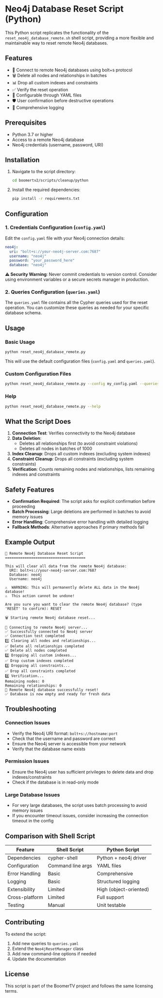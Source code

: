 # Neo4j Database Reset Script (Python)

This Python script replicates the functionality of the `reset_neo4j_database_remote.sh` shell script, providing a more flexible and maintainable way to reset remote Neo4j databases.

## Features

- 🔗 Connect to remote Neo4j databases using bolt+s protocol
- 🗑️ Delete all nodes and relationships in batches
- 📊 Drop all custom indexes and constraints
- ✅ Verify the reset operation
- 🔧 Configurable through YAML files
- 🛡️ User confirmation before destructive operations
- 📝 Comprehensive logging

## Prerequisites

- Python 3.7 or higher
- Access to a remote Neo4j database
- Neo4j credentials (username, password, URI)

## Installation

1. Navigate to the script directory:
   ```bash
   cd boomertv2/scripts/cleanup/python
   ```

2. Install the required dependencies:
   ```bash
   pip install -r requirements.txt
   ```

## Configuration

### 1. Credentials Configuration (`config.yaml`)

Edit the `config.yaml` file with your Neo4j connection details:

```yaml
neo4j:
  uri: "bolt+s://your-neo4j-server.com:7687"
  username: "neo4j"
  password: "your_password_here"
  database: "neo4j"
```

**⚠️ Security Warning**: Never commit credentials to version control. Consider using environment variables or a secure secrets manager in production.

### 2. Queries Configuration (`queries.yaml`)

The `queries.yaml` file contains all the Cypher queries used for the reset operation. You can customize these queries as needed for your specific database schema.

## Usage

### Basic Usage

```bash
python reset_neo4j_database_remote.py
```

This will use the default configuration files (`config.yaml` and `queries.yaml`).

### Custom Configuration Files

```bash
python reset_neo4j_database_remote.py --config my_config.yaml --queries my_queries.yaml
```

### Help

```bash
python reset_neo4j_database_remote.py --help
```

## What the Script Does

1. **Connection Test**: Verifies connectivity to the Neo4j database
2. **Data Deletion**: 
   - Deletes all relationships first (to avoid constraint violations)
   - Deletes all nodes in batches of 1000
3. **Index Cleanup**: Drops all custom indexes (excluding system indexes)
4. **Constraint Cleanup**: Drops all constraints (excluding system constraints)
5. **Verification**: Counts remaining nodes and relationships, lists remaining indexes and constraints

## Safety Features

- **Confirmation Required**: The script asks for explicit confirmation before proceeding
- **Batch Processing**: Large deletions are performed in batches to avoid memory issues
- **Error Handling**: Comprehensive error handling with detailed logging
- **Fallback Methods**: Alternative approaches if primary methods fail

## Example Output

```
🔄 Remote Neo4j Database Reset Script
=====================================

This will clear all data from the remote Neo4j database:
  URI: bolt+s://your-neo4j-server.com:7687
  Database: neo4j
  Username: neo4j

⚠️  WARNING: This will permanently delete ALL data in the Neo4j database!
⚠️  This action cannot be undone!

Are you sure you want to clear the remote Neo4j database? (type 'RESET' to confirm): RESET

🗑️ Starting remote Neo4j database reset...

🔗 Connecting to remote Neo4j server...
✅ Successfully connected to Neo4j server
✅ Connection test completed
1️⃣ Clearing all nodes and relationships...
✅ Delete all relationships completed
✅ Delete all nodes completed
2️⃣ Dropping all custom indexes...
✅ Drop custom indexes completed
3️⃣ Dropping all constraints...
✅ Drop all constraints completed
4️⃣ Verification...
Remaining nodes: 0
Remaining relationships: 0
🎉 Remote Neo4j database successfully reset!
✅ Database is now empty and ready for fresh data
```

## Troubleshooting

### Connection Issues

- Verify the Neo4j URI format: `bolt+s://hostname:port`
- Check that the username and password are correct
- Ensure the Neo4j server is accessible from your network
- Verify that the database name exists

### Permission Issues

- Ensure the Neo4j user has sufficient privileges to delete data and drop indexes/constraints
- Check if the database is in read-only mode

### Large Database Issues

- For very large databases, the script uses batch processing to avoid memory issues
- If you encounter timeout issues, consider increasing the connection timeout in the config

## Comparison with Shell Script

| Feature | Shell Script | Python Script |
|---------|-------------|---------------|
| Dependencies | cypher-shell | Python + neo4j driver |
| Configuration | Command line args | YAML files |
| Error Handling | Basic | Comprehensive |
| Logging | Basic | Structured logging |
| Extensibility | Limited | High (object-oriented) |
| Cross-platform | Limited | Full support |
| Testing | Manual | Unit testable |

## Contributing

To extend the script:

1. Add new queries to `queries.yaml`
2. Extend the `Neo4jResetManager` class
3. Add new command-line options if needed
4. Update the documentation

## License

This script is part of the BoomerTV project and follows the same licensing terms.
